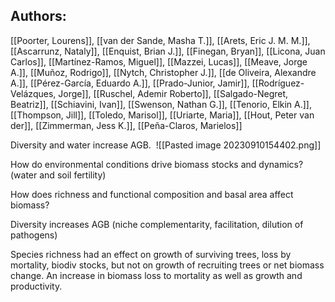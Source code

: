 ## Authors:
[[Poorter, Lourens]], [[van der Sande, Masha T.]], [[Arets, Eric J. M. M.]], [[Ascarrunz, Nataly]], [[Enquist, Brian J.]], [[Finegan, Bryan]], [[Licona, Juan Carlos]], [[Martínez-Ramos, Miguel]], [[Mazzei, Lucas]], [[Meave, Jorge A.]], [[Muñoz, Rodrigo]], [[Nytch, Christopher J.]], [[de Oliveira, Alexandre A.]], [[Pérez-García, Eduardo A.]], [[Prado-Junior, Jamir]], [[Rodríguez-Velázques, Jorge]], [[Ruschel, Ademir Roberto]], [[Salgado-Negret, Beatriz]], [[Schiavini, Ivan]], [[Swenson, Nathan G.]], [[Tenorio, Elkin A.]], [[Thompson, Jill]], [[Toledo, Marisol]], [[Uriarte, Maria]], [[Hout, Peter van der]], [[Zimmerman, Jess K.]], [[Peña-Claros, Marielos]]



Diversity and water increase AGB. 
![[Pasted image 20230910154402.png]]

How do environmental conditions drive biomass stocks and dynamics? (water and soil fertility) 

How does richness and functional composition and basal area affect biomass? 

Diversity increases AGB (niche complementarity, facilitation, dilution of pathogens) 

Species richness had an effect on growth of surviving trees, loss by mortality, biodiv stocks, but not on growth of recruiting trees or net biomass change. An increase in biomass loss to mortality as well as growth and productivity.

